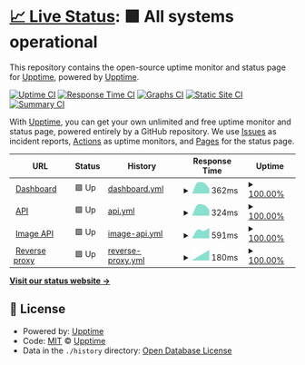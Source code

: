 # [📈 Live Status](https://upptime.github.io/upptime): <!--live status--> **🟩 All systems operational**

This repository contains the open-source uptime monitor and status page for [Upptime](https://upptime.js.org), powered by [Upptime](https://github.com/upptime/upptime).

[![Uptime CI](https://github.com/duckytutorials/Status-page/workflows/Uptime%20CI/badge.svg)](https://github.com/duckytutorials/Status-page/actions?query=workflow%3A%22Uptime+CI%22)
[![Response Time CI](https://github.com/duckytutorials/Status-page/workflows/Response%20Time%20CI/badge.svg)](https://github.com/duckytutorials/Status-page/actions?query=workflow%3A%22Response+Time+CI%22)
[![Graphs CI](https://github.com/duckytutorials/Status-page/workflows/Graphs%20CI/badge.svg)](https://github.com/duckytutorials/Status-page/actions?query=workflow%3A%22Graphs+CI%22)
[![Static Site CI](https://github.com/duckytutorials/Status-page/workflows/Static%20Site%20CI/badge.svg)](https://github.com/duckytutorials/Status-page/actions?query=workflow%3A%22Static+Site+CI%22)
[![Summary CI](https://github.com/duckytutorials/Status-page/workflows/Summary%20CI/badge.svg)](https://github.com/duckytutorials/Status-page/actions?query=workflow%3A%22Summary+CI%22)

With [Upptime](https://upptime.js.org), you can get your own unlimited and free uptime monitor and status page, powered entirely by a GitHub repository. We use [Issues](https://github.com/upptime/upptime/issues) as incident reports, [Actions](https://github.com/duckytutorials/Status-page/actions) as uptime monitors, and [Pages](https://upptime.github.io/upptime) for the status page.

<!--start: status pages-->
<!-- This summary is generated by Upptime (https://github.com/upptime/upptime) -->
<!-- Do not edit this manually, your changes will be overwritten -->
<!-- prettier-ignore -->
| URL | Status | History | Response Time | Uptime |
| --- | ------ | ------- | ------------- | ------ |
| <img alt="" src="https://favicons.githubusercontent.com/dashboard.nova-bot.tk" height="13"> [Dashboard](https://dashboard.nova-bot.tk) | 🟩 Up | [dashboard.yml](https://github.com/duckytutorials/Status-page/commits/HEAD/history/dashboard.yml) | <details><summary><img alt="Response time graph" src="./graphs/dashboard/response-time-week.png" height="20"> 362ms</summary><br><a href="https://status.nova-bot.tk/history/dashboard"><img alt="Response time 362" src="https://img.shields.io/endpoint?url=https%3A%2F%2Fraw.githubusercontent.com%2Fduckytutorials%2FStatus-page%2FHEAD%2Fapi%2Fdashboard%2Fresponse-time.json"></a><br><a href="https://status.nova-bot.tk/history/dashboard"><img alt="24-hour response time 362" src="https://img.shields.io/endpoint?url=https%3A%2F%2Fraw.githubusercontent.com%2Fduckytutorials%2FStatus-page%2FHEAD%2Fapi%2Fdashboard%2Fresponse-time-day.json"></a><br><a href="https://status.nova-bot.tk/history/dashboard"><img alt="7-day response time 362" src="https://img.shields.io/endpoint?url=https%3A%2F%2Fraw.githubusercontent.com%2Fduckytutorials%2FStatus-page%2FHEAD%2Fapi%2Fdashboard%2Fresponse-time-week.json"></a><br><a href="https://status.nova-bot.tk/history/dashboard"><img alt="30-day response time 362" src="https://img.shields.io/endpoint?url=https%3A%2F%2Fraw.githubusercontent.com%2Fduckytutorials%2FStatus-page%2FHEAD%2Fapi%2Fdashboard%2Fresponse-time-month.json"></a><br><a href="https://status.nova-bot.tk/history/dashboard"><img alt="1-year response time 362" src="https://img.shields.io/endpoint?url=https%3A%2F%2Fraw.githubusercontent.com%2Fduckytutorials%2FStatus-page%2FHEAD%2Fapi%2Fdashboard%2Fresponse-time-year.json"></a></details> | <details><summary><a href="https://status.nova-bot.tk/history/dashboard">100.00%</a></summary><a href="https://status.nova-bot.tk/history/dashboard"><img alt="All-time uptime 100.00%" src="https://img.shields.io/endpoint?url=https%3A%2F%2Fraw.githubusercontent.com%2Fduckytutorials%2FStatus-page%2FHEAD%2Fapi%2Fdashboard%2Fuptime.json"></a><br><a href="https://status.nova-bot.tk/history/dashboard"><img alt="24-hour uptime 100.00%" src="https://img.shields.io/endpoint?url=https%3A%2F%2Fraw.githubusercontent.com%2Fduckytutorials%2FStatus-page%2FHEAD%2Fapi%2Fdashboard%2Fuptime-day.json"></a><br><a href="https://status.nova-bot.tk/history/dashboard"><img alt="7-day uptime 100.00%" src="https://img.shields.io/endpoint?url=https%3A%2F%2Fraw.githubusercontent.com%2Fduckytutorials%2FStatus-page%2FHEAD%2Fapi%2Fdashboard%2Fuptime-week.json"></a><br><a href="https://status.nova-bot.tk/history/dashboard"><img alt="30-day uptime 100.00%" src="https://img.shields.io/endpoint?url=https%3A%2F%2Fraw.githubusercontent.com%2Fduckytutorials%2FStatus-page%2FHEAD%2Fapi%2Fdashboard%2Fuptime-month.json"></a><br><a href="https://status.nova-bot.tk/history/dashboard"><img alt="1-year uptime 100.00%" src="https://img.shields.io/endpoint?url=https%3A%2F%2Fraw.githubusercontent.com%2Fduckytutorials%2FStatus-page%2FHEAD%2Fapi%2Fdashboard%2Fuptime-year.json"></a></details>
| <img alt="" src="https://favicons.githubusercontent.com/api.nova-bot.tk" height="13"> [API](https://api.nova-bot.tk) | 🟩 Up | [api.yml](https://github.com/duckytutorials/Status-page/commits/HEAD/history/api.yml) | <details><summary><img alt="Response time graph" src="./graphs/api/response-time-week.png" height="20"> 324ms</summary><br><a href="https://status.nova-bot.tk/history/api"><img alt="Response time 324" src="https://img.shields.io/endpoint?url=https%3A%2F%2Fraw.githubusercontent.com%2Fduckytutorials%2FStatus-page%2FHEAD%2Fapi%2Fapi%2Fresponse-time.json"></a><br><a href="https://status.nova-bot.tk/history/api"><img alt="24-hour response time 324" src="https://img.shields.io/endpoint?url=https%3A%2F%2Fraw.githubusercontent.com%2Fduckytutorials%2FStatus-page%2FHEAD%2Fapi%2Fapi%2Fresponse-time-day.json"></a><br><a href="https://status.nova-bot.tk/history/api"><img alt="7-day response time 324" src="https://img.shields.io/endpoint?url=https%3A%2F%2Fraw.githubusercontent.com%2Fduckytutorials%2FStatus-page%2FHEAD%2Fapi%2Fapi%2Fresponse-time-week.json"></a><br><a href="https://status.nova-bot.tk/history/api"><img alt="30-day response time 324" src="https://img.shields.io/endpoint?url=https%3A%2F%2Fraw.githubusercontent.com%2Fduckytutorials%2FStatus-page%2FHEAD%2Fapi%2Fapi%2Fresponse-time-month.json"></a><br><a href="https://status.nova-bot.tk/history/api"><img alt="1-year response time 324" src="https://img.shields.io/endpoint?url=https%3A%2F%2Fraw.githubusercontent.com%2Fduckytutorials%2FStatus-page%2FHEAD%2Fapi%2Fapi%2Fresponse-time-year.json"></a></details> | <details><summary><a href="https://status.nova-bot.tk/history/api">100.00%</a></summary><a href="https://status.nova-bot.tk/history/api"><img alt="All-time uptime 100.00%" src="https://img.shields.io/endpoint?url=https%3A%2F%2Fraw.githubusercontent.com%2Fduckytutorials%2FStatus-page%2FHEAD%2Fapi%2Fapi%2Fuptime.json"></a><br><a href="https://status.nova-bot.tk/history/api"><img alt="24-hour uptime 100.00%" src="https://img.shields.io/endpoint?url=https%3A%2F%2Fraw.githubusercontent.com%2Fduckytutorials%2FStatus-page%2FHEAD%2Fapi%2Fapi%2Fuptime-day.json"></a><br><a href="https://status.nova-bot.tk/history/api"><img alt="7-day uptime 100.00%" src="https://img.shields.io/endpoint?url=https%3A%2F%2Fraw.githubusercontent.com%2Fduckytutorials%2FStatus-page%2FHEAD%2Fapi%2Fapi%2Fuptime-week.json"></a><br><a href="https://status.nova-bot.tk/history/api"><img alt="30-day uptime 100.00%" src="https://img.shields.io/endpoint?url=https%3A%2F%2Fraw.githubusercontent.com%2Fduckytutorials%2FStatus-page%2FHEAD%2Fapi%2Fapi%2Fuptime-month.json"></a><br><a href="https://status.nova-bot.tk/history/api"><img alt="1-year uptime 100.00%" src="https://img.shields.io/endpoint?url=https%3A%2F%2Fraw.githubusercontent.com%2Fduckytutorials%2FStatus-page%2FHEAD%2Fapi%2Fapi%2Fuptime-year.json"></a></details>
| <img alt="" src="https://favicons.githubusercontent.com/api2.nova-bot.tk" height="13"> [Image API](https://api2.nova-bot.tk) | 🟩 Up | [image-api.yml](https://github.com/duckytutorials/Status-page/commits/HEAD/history/image-api.yml) | <details><summary><img alt="Response time graph" src="./graphs/image-api/response-time-week.png" height="20"> 591ms</summary><br><a href="https://status.nova-bot.tk/history/image-api"><img alt="Response time 591" src="https://img.shields.io/endpoint?url=https%3A%2F%2Fraw.githubusercontent.com%2Fduckytutorials%2FStatus-page%2FHEAD%2Fapi%2Fimage-api%2Fresponse-time.json"></a><br><a href="https://status.nova-bot.tk/history/image-api"><img alt="24-hour response time 591" src="https://img.shields.io/endpoint?url=https%3A%2F%2Fraw.githubusercontent.com%2Fduckytutorials%2FStatus-page%2FHEAD%2Fapi%2Fimage-api%2Fresponse-time-day.json"></a><br><a href="https://status.nova-bot.tk/history/image-api"><img alt="7-day response time 591" src="https://img.shields.io/endpoint?url=https%3A%2F%2Fraw.githubusercontent.com%2Fduckytutorials%2FStatus-page%2FHEAD%2Fapi%2Fimage-api%2Fresponse-time-week.json"></a><br><a href="https://status.nova-bot.tk/history/image-api"><img alt="30-day response time 591" src="https://img.shields.io/endpoint?url=https%3A%2F%2Fraw.githubusercontent.com%2Fduckytutorials%2FStatus-page%2FHEAD%2Fapi%2Fimage-api%2Fresponse-time-month.json"></a><br><a href="https://status.nova-bot.tk/history/image-api"><img alt="1-year response time 591" src="https://img.shields.io/endpoint?url=https%3A%2F%2Fraw.githubusercontent.com%2Fduckytutorials%2FStatus-page%2FHEAD%2Fapi%2Fimage-api%2Fresponse-time-year.json"></a></details> | <details><summary><a href="https://status.nova-bot.tk/history/image-api">100.00%</a></summary><a href="https://status.nova-bot.tk/history/image-api"><img alt="All-time uptime 100.00%" src="https://img.shields.io/endpoint?url=https%3A%2F%2Fraw.githubusercontent.com%2Fduckytutorials%2FStatus-page%2FHEAD%2Fapi%2Fimage-api%2Fuptime.json"></a><br><a href="https://status.nova-bot.tk/history/image-api"><img alt="24-hour uptime 100.00%" src="https://img.shields.io/endpoint?url=https%3A%2F%2Fraw.githubusercontent.com%2Fduckytutorials%2FStatus-page%2FHEAD%2Fapi%2Fimage-api%2Fuptime-day.json"></a><br><a href="https://status.nova-bot.tk/history/image-api"><img alt="7-day uptime 100.00%" src="https://img.shields.io/endpoint?url=https%3A%2F%2Fraw.githubusercontent.com%2Fduckytutorials%2FStatus-page%2FHEAD%2Fapi%2Fimage-api%2Fuptime-week.json"></a><br><a href="https://status.nova-bot.tk/history/image-api"><img alt="30-day uptime 100.00%" src="https://img.shields.io/endpoint?url=https%3A%2F%2Fraw.githubusercontent.com%2Fduckytutorials%2FStatus-page%2FHEAD%2Fapi%2Fimage-api%2Fuptime-month.json"></a><br><a href="https://status.nova-bot.tk/history/image-api"><img alt="1-year uptime 100.00%" src="https://img.shields.io/endpoint?url=https%3A%2F%2Fraw.githubusercontent.com%2Fduckytutorials%2FStatus-page%2FHEAD%2Fapi%2Fimage-api%2Fuptime-year.json"></a></details>
| <img alt="" src="https://favicons.githubusercontent.com/proxy.paraduckhost.com" height="13"> [Reverse proxy](https://proxy.paraduckhost.com) | 🟩 Up | [reverse-proxy.yml](https://github.com/duckytutorials/Status-page/commits/HEAD/history/reverse-proxy.yml) | <details><summary><img alt="Response time graph" src="./graphs/reverse-proxy/response-time-week.png" height="20"> 180ms</summary><br><a href="https://status.nova-bot.tk/history/reverse-proxy"><img alt="Response time 180" src="https://img.shields.io/endpoint?url=https%3A%2F%2Fraw.githubusercontent.com%2Fduckytutorials%2FStatus-page%2FHEAD%2Fapi%2Freverse-proxy%2Fresponse-time.json"></a><br><a href="https://status.nova-bot.tk/history/reverse-proxy"><img alt="24-hour response time 180" src="https://img.shields.io/endpoint?url=https%3A%2F%2Fraw.githubusercontent.com%2Fduckytutorials%2FStatus-page%2FHEAD%2Fapi%2Freverse-proxy%2Fresponse-time-day.json"></a><br><a href="https://status.nova-bot.tk/history/reverse-proxy"><img alt="7-day response time 180" src="https://img.shields.io/endpoint?url=https%3A%2F%2Fraw.githubusercontent.com%2Fduckytutorials%2FStatus-page%2FHEAD%2Fapi%2Freverse-proxy%2Fresponse-time-week.json"></a><br><a href="https://status.nova-bot.tk/history/reverse-proxy"><img alt="30-day response time 180" src="https://img.shields.io/endpoint?url=https%3A%2F%2Fraw.githubusercontent.com%2Fduckytutorials%2FStatus-page%2FHEAD%2Fapi%2Freverse-proxy%2Fresponse-time-month.json"></a><br><a href="https://status.nova-bot.tk/history/reverse-proxy"><img alt="1-year response time 180" src="https://img.shields.io/endpoint?url=https%3A%2F%2Fraw.githubusercontent.com%2Fduckytutorials%2FStatus-page%2FHEAD%2Fapi%2Freverse-proxy%2Fresponse-time-year.json"></a></details> | <details><summary><a href="https://status.nova-bot.tk/history/reverse-proxy">100.00%</a></summary><a href="https://status.nova-bot.tk/history/reverse-proxy"><img alt="All-time uptime 100.00%" src="https://img.shields.io/endpoint?url=https%3A%2F%2Fraw.githubusercontent.com%2Fduckytutorials%2FStatus-page%2FHEAD%2Fapi%2Freverse-proxy%2Fuptime.json"></a><br><a href="https://status.nova-bot.tk/history/reverse-proxy"><img alt="24-hour uptime 100.00%" src="https://img.shields.io/endpoint?url=https%3A%2F%2Fraw.githubusercontent.com%2Fduckytutorials%2FStatus-page%2FHEAD%2Fapi%2Freverse-proxy%2Fuptime-day.json"></a><br><a href="https://status.nova-bot.tk/history/reverse-proxy"><img alt="7-day uptime 100.00%" src="https://img.shields.io/endpoint?url=https%3A%2F%2Fraw.githubusercontent.com%2Fduckytutorials%2FStatus-page%2FHEAD%2Fapi%2Freverse-proxy%2Fuptime-week.json"></a><br><a href="https://status.nova-bot.tk/history/reverse-proxy"><img alt="30-day uptime 100.00%" src="https://img.shields.io/endpoint?url=https%3A%2F%2Fraw.githubusercontent.com%2Fduckytutorials%2FStatus-page%2FHEAD%2Fapi%2Freverse-proxy%2Fuptime-month.json"></a><br><a href="https://status.nova-bot.tk/history/reverse-proxy"><img alt="1-year uptime 100.00%" src="https://img.shields.io/endpoint?url=https%3A%2F%2Fraw.githubusercontent.com%2Fduckytutorials%2FStatus-page%2FHEAD%2Fapi%2Freverse-proxy%2Fuptime-year.json"></a></details>

<!--end: status pages-->

[**Visit our status website →**](https://upptime.github.io/upptime)

## 📄 License

- Powered by: [Upptime](https://github.com/upptime/upptime)
- Code: [MIT](./LICENSE) © [Upptime](https://upptime.js.org)
- Data in the `./history` directory: [Open Database License](https://opendatacommons.org/licenses/odbl/1-0/)

